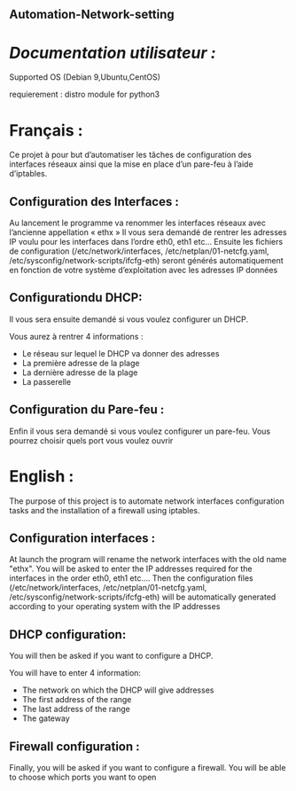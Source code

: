 ## Automation-Network-setting
# _Documentation utilisateur :_

Supported OS (Debian 9,Ubuntu,CentOS)

requierement : distro module for python3

# Français :

Ce projet à pour but d’automatiser les tâches de configuration des interfaces réseaux ainsi que la mise en place d’un pare-feu à l’aide d’iptables.

## Configuration des Interfaces :

Au lancement le programme va renommer les interfaces réseaux avec l’ancienne appellation « ethx »
Il vous sera demandé de rentrer les adresses IP voulu pour les interfaces dans l’ordre eth0, eth1 etc...
Ensuite les fichiers de configuration (/etc/network/interfaces, /etc/netplan/01-netcfg.yaml, /etc/sysconfig/network-scripts/ifcfg-eth) seront générés automatiquement en fonction de votre système d’exploitation avec les adresses IP données 

## Configurationdu DHCP:

Il vous sera ensuite demandé si vous voulez configurer un DHCP.

Vous aurez à rentrer 4 informations :
* Le réseau sur lequel le DHCP va donner des adresses 
* La première adresse de la plage
* La dernière adresse de la plage
* La passerelle
 
## Configuration du Pare-feu :

Enfin il vous sera demandé si vous voulez configurer un pare-feu.
Vous pourrez choisir quels port vous voulez ouvrir

# English :

The purpose of this project is to automate network interfaces configuration tasks and the installation of a firewall using iptables.

## Configuration interfaces :

At launch the program will rename the network interfaces with the old name "ethx".
You will be asked to enter the IP addresses required for the interfaces in the order eth0, eth1 etc....
Then the configuration files (/etc/network/interfaces, /etc/netplan/01-netcfg.yaml, /etc/sysconfig/network-scripts/ifcfg-eth) will be automatically generated according to your operating system with the IP addresses 

## DHCP configuration:

You will then be asked if you want to configure a DHCP.

You will have to enter 4 information:
* The network on which the DHCP will give addresses 
* The first address of the range
* The last address of the range
* The gateway
 
## Firewall configuration :

Finally, you will be asked if you want to configure a firewall.
You will be able to choose which ports you want to open
